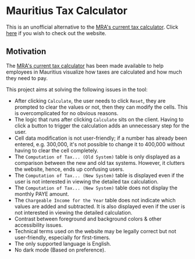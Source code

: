 # Mauritius Tax Calculator

This is an unofficial alternative to the [MRA's current tax calculator](https://eservices.mra.mu/taxcalculator/viewCalculate). Click [here](https://mauritius-tax-calculator.netlify.app) if you wish to check out the website.

## Motivation

The [MRA's current tax calculator](https://eservices.mra.mu/taxcalculator/viewCalculate) has been made available to help employees in Mauritius visualize how taxes are calculated and how much they need to pay.

This project aims at solving the following issues in the tool:

- After clicking `Calculate`, the user needs to click `Reset`, they are prompted to clear the values or not, then they can modify the cells. This is overcomplicated for no obvious reasons.
- The logic that runs after clicking `Calculate` sits on the client. Having to click a button to trigger the calculation adds an unnecessary step for the user.
- Cell data modification is not user-friendly; if a number has already been entered, e.g. 300,000, it's not possible to change it to 400,000 without having to clear the cell completely.
- The `Computation of Tax... (Old System)` table is only displayed as a comparison between the new and old tax systems. However, it clutters the website, hence, ends up confusing users.
- The `Computation of Tax... (New System)` table is displayed even if the user is not interested in viewing the detailed tax calculation.
- The `Computation of Tax... (New System)` table does not display the monthly PAYE amount.
- The `Chargeable Income for the Year` table does not indicate which values are added and subtracted. It is also displayed even if the user is not interested in viewing the detailed calculation.
- Contrast between foreground and background colors & other accessibility issues.
- Technical terms used on the website may be legally correct but not user-friendly, especially for first-timers.
- The only supported language is English.
- No dark mode (Based on preference).
